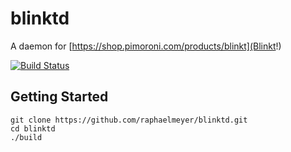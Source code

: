 # blinktd

A daemon for [https://shop.pimoroni.com/products/blinkt](Blinkt!)

[![Build Status](https://travis-ci.org/raphaelmeyer/blinktd.svg?branch=master)](https://travis-ci.org/raphaelmeyer/blinktd)

## Getting Started

    git clone https://github.com/raphaelmeyer/blinktd.git
    cd blinktd
    ./build

